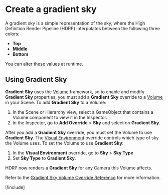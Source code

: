 # Create a gradient sky

A gradient sky is a simple representation of the sky, where the High Definition Render Pipeline (HDRP) interpolates between the following three colors:

* **Top**
* **Middle**
* **Bottom**

You can alter these values at runtime.

## Using Gradient Sky

**Gradient Sky** uses the [Volume](understand-volumes.md) framework, so to enable and modify **Gradient Sky** properties, you must add a **Gradient Sky** override to a [Volume](understand-volumes.md) in your Scene. To add **Gradient  Sky** to a Volume:

1. In the Scene or Hierarchy view, select a GameObject that contains a Volume component to view it in the Inspector.
2. In the Inspector, go to **Add Override** > **Sky** and select on **Gradient Sky**.

After you add a **Gradient Sky** override, you must set the Volume to use **Gradient Sky**. The [Visual Environment](visual-environment-volume-override-reference.md) override controls which type of sky the Volume uses. To set the Volume to use **Gradient Sky**:

1. In the **Visual Environment** override, go to **Sky** > **Sky Type**
2. Set **Sky Type** to **Gradient Sky**.

HDRP now renders a **Gradient Sky** for any Camera this Volume affects.

Refer to the [Gradient Sky Volume Override Reference](gradient-sky-volume-override-reference.md) for more information.

[!include[](snippets/volume-override-api.md)]
